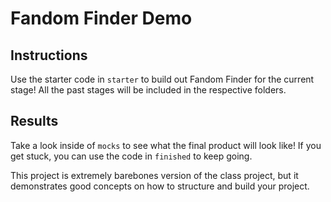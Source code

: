 # Fandom Finder Demo

## Instructions
Use the starter code in `starter` to build out Fandom Finder for the current stage! All the past stages will be included in the respective folders.

## Results

Take a look inside of `mocks` to see what the final product will look like! If you get stuck, you can use the code in `finished` to keep going.

This project is extremely barebones version of the class project, but it demonstrates good concepts on how to structure and build your project.